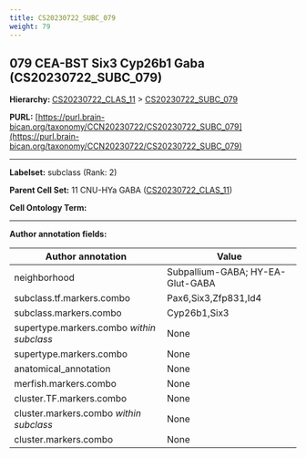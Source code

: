 ```yaml
---
title: CS20230722_SUBC_079
weight: 79
---
```

## 079 CEA-BST Six3 Cyp26b1 Gaba (CS20230722_SUBC_079)
<b>Hierarchy: </b>
[CS20230722_CLAS_11](../CS20230722_CLAS_11) >
[CS20230722_SUBC_079](../CS20230722_SUBC_079)

**PURL:** [https://purl.brain-bican.org/taxonomy/CCN20230722/CS20230722_SUBC_079](https://purl.brain-bican.org/taxonomy/CCN20230722/CS20230722_SUBC_079)

---


**Labelset:** subclass (Rank: 2)

**Parent Cell Set:** 11 CNU-HYa GABA ([CS20230722_CLAS_11](../CS20230722_CLAS_11))



**Cell Ontology Term:** 

[MARKER GENES.]: #


---

[TRANSFERRED ANNOTATIONS.]: #


[AUTHOR ANNOTATION FIELDS.]: #


**Author annotation fields:**

| Author annotation | Value |
|-------------------|-------|
|neighborhood|Subpallium-GABA; HY-EA-Glut-GABA|
|subclass.tf.markers.combo|Pax6,Six3,Zfp831,Id4|
|subclass.markers.combo|Cyp26b1,Six3|
|supertype.markers.combo _within subclass_|None|
|supertype.markers.combo|None|
|anatomical_annotation|None|
|merfish.markers.combo|None|
|cluster.TF.markers.combo|None|
|cluster.markers.combo _within subclass_|None|
|cluster.markers.combo|None|
